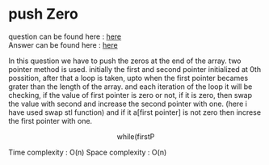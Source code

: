 # push Zero

question can be found here : <a href="https://github.com/chaltidutta/DSC-NSEC-Algorithms/blob/master/1.%20Array/push_zero/push_zero.md"> here </a> <br>
Answer can be found here : <a href="https://github.com/chaltidutta/DSC-NSEC-Algorithms/blob/master/1.%20Array/push_zero/push_zero_chalti.cpp">here </a><br>

In this question we have to push the zeros at the end of the array.
two pointer method is used.
 initially the first and second pointer initialized at 0th possition, after that a loop is taken, upto when
 the first pointer becames grater than the length of the array.
 and each iteration of the loop it will be checking, if the value of first pointer is zero or not, 
 if it is zero, then swap the value with second and increase the second pointer with one.
 (here i have used swap stl function) and if it a[first pointer]
 is not zero then increse the first pointer with one.

 <p align="center">while(firstP<n){
        if(a[firstP] != 0){
            swap(a[firstP],a[scndP]);
            scndP++;
        }
        firstP++;
    }</p>

Time complexity : O(n)
Space complexity : O(n)

